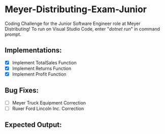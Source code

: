 # **Meyer-Distributing-Exam-Junior**
Coding Challenge for the Junior Software Engineer role at Meyer Distributing! To run on Visual Studio Code, enter "_dotnet run_" in command prompt.

## Implementations:
- [x] Implement TotalSales Function
- [x] Implement Returns Function
- [x] Implement Profit Function

## Bug Fixes:
- [ ] Meyer Truck Equipment Correction
- [ ] Ruxer Ford Lincoln Inc. Correction

## Expected Output:
